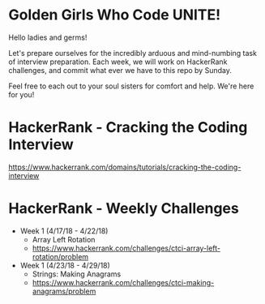 # Golden Girls Who Code UNITE!
Hello ladies and germs!

Let's prepare ourselves for the incredibly arduous and mind-numbing task of interview preparation.
Each week, we will work on HackerRank challenges, and commit what ever we have to this repo by Sunday.

Feel free to each out to your soul sisters for comfort and help. We're here for you!

# HackerRank - Cracking the Coding Interview
https://www.hackerrank.com/domains/tutorials/cracking-the-coding-interview

# HackerRank - Weekly Challenges
* Week 1 (4/17/18 - 4/22/18)
  * Array Left Rotation
  * https://www.hackerrank.com/challenges/ctci-array-left-rotation/problem
* Week 1 (4/23/18 - 4/29/18)
  * Strings: Making Anagrams
  * https://www.hackerrank.com/challenges/ctci-making-anagrams/problem
